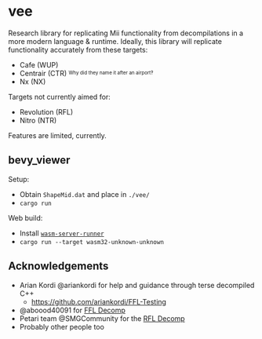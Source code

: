 # vee

Research library for replicating Mii functionality from decompilations in a more modern language & runtime. Ideally, this library will replicate functionality accurately from these targets:
- Cafe (WUP)
- Centrair (CTR) <sup><sub>Why did they name it after an airport‽</sub></sup>
- Nx (NX)

Targets not currently aimed for:
- Revolution (RFL)
- Nitro (NTR)


Features are limited, currently.


## bevy_viewer

Setup:
- Obtain `ShapeMid.dat` and place in `./vee/`
- `cargo run`

Web build:
- Install [`wasm-server-runner`](https://github.com/jakobhellermann/wasm-server-runner)
- `cargo run --target wasm32-unknown-unknown`

## Acknowledgements
- Arian Kordi @ariankordi for help and guidance through terse decompiled C++
  - https://github.com/ariankordi/FFL-Testing
- @aboood40091 for [FFL Decomp](https://github.com/aboood40091/ffl)
- Petari team @SMGCommunity for the [RFL Decomp](https://github.com/SMGCommunity/Petari/tree/master/src/RVLFaceLib)
- Probably other people too
